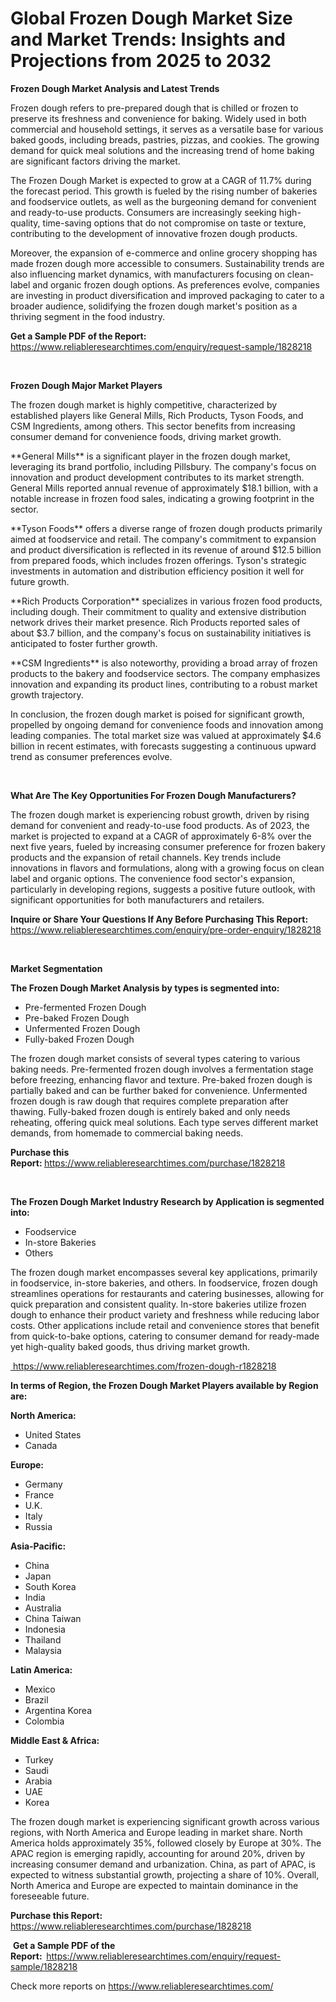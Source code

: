 <p><h1>Global Frozen Dough Market Size and Market Trends: Insights and Projections from 2025 to 2032</h1></p><p><strong>Frozen Dough Market Analysis and Latest Trends</strong></p>
<p><p>Frozen dough refers to pre-prepared dough that is chilled or frozen to preserve its freshness and convenience for baking. Widely used in both commercial and household settings, it serves as a versatile base for various baked goods, including breads, pastries, pizzas, and cookies. The growing demand for quick meal solutions and the increasing trend of home baking are significant factors driving the market.</p><p>The Frozen Dough Market is expected to grow at a CAGR of 11.7% during the forecast period. This growth is fueled by the rising number of bakeries and foodservice outlets, as well as the burgeoning demand for convenient and ready-to-use products. Consumers are increasingly seeking high-quality, time-saving options that do not compromise on taste or texture, contributing to the development of innovative frozen dough products.</p><p>Moreover, the expansion of e-commerce and online grocery shopping has made frozen dough more accessible to consumers. Sustainability trends are also influencing market dynamics, with manufacturers focusing on clean-label and organic frozen dough options. As preferences evolve, companies are investing in product diversification and improved packaging to cater to a broader audience, solidifying the frozen dough market's position as a thriving segment in the food industry.</p></p>
<p><strong>Get a Sample PDF of the Report:&nbsp;</strong> <a href="https://www.reliableresearchtimes.com/enquiry/request-sample/1828218?utm_campaign=2451&utm_medium=2&utm_source=Github&utm_content=ia&utm_term=14022025&utm_id=frozen-dough">https://www.reliableresearchtimes.com/enquiry/request-sample/1828218</a></p>
<p>&nbsp;</p>
<p><strong>Frozen Dough Major Market Players</strong></p>
<p><p>The frozen dough market is highly competitive, characterized by established players like General Mills, Rich Products, Tyson Foods, and CSM Ingredients, among others. This sector benefits from increasing consumer demand for convenience foods, driving market growth.</p><p>**General Mills** is a significant player in the frozen dough market, leveraging its brand portfolio, including Pillsbury. The company's focus on innovation and product development contributes to its market strength. General Mills reported annual revenue of approximately $18.1 billion, with a notable increase in frozen food sales, indicating a growing footprint in the sector.</p><p>**Tyson Foods** offers a diverse range of frozen dough products primarily aimed at foodservice and retail. The company's commitment to expansion and product diversification is reflected in its revenue of around $12.5 billion from prepared foods, which includes frozen offerings. Tyson's strategic investments in automation and distribution efficiency position it well for future growth.</p><p>**Rich Products Corporation** specializes in various frozen food products, including dough. Their commitment to quality and extensive distribution network drives their market presence. Rich Products reported sales of about $3.7 billion, and the company's focus on sustainability initiatives is anticipated to foster further growth.</p><p>**CSM Ingredients** is also noteworthy, providing a broad array of frozen products to the bakery and foodservice sectors. The company emphasizes innovation and expanding its product lines, contributing to a robust market growth trajectory.</p><p>In conclusion, the frozen dough market is poised for significant growth, propelled by ongoing demand for convenience foods and innovation among leading companies. The total market size was valued at approximately $4.6 billion in recent estimates, with forecasts suggesting a continuous upward trend as consumer preferences evolve.</p></p>
<p>&nbsp;</p>
<p><strong>What Are The Key Opportunities For Frozen Dough Manufacturers?</strong></p>
<p><p>The frozen dough market is experiencing robust growth, driven by rising demand for convenient and ready-to-use food products. As of 2023, the market is projected to expand at a CAGR of approximately 6-8% over the next five years, fueled by increasing consumer preference for frozen bakery products and the expansion of retail channels. Key trends include innovations in flavors and formulations, along with a growing focus on clean label and organic options. The convenience food sector's expansion, particularly in developing regions, suggests a positive future outlook, with significant opportunities for both manufacturers and retailers.</p></p>
<p><strong>Inquire or Share Your Questions If Any Before Purchasing This Report:</strong> <a href="https://www.reliableresearchtimes.com/enquiry/pre-order-enquiry/1828218?utm_campaign=2451&utm_medium=2&utm_source=Github&utm_content=ia&utm_term=14022025&utm_id=frozen-dough">https://www.reliableresearchtimes.com/enquiry/pre-order-enquiry/1828218</a></p>
<p>&nbsp;</p>
<p><strong>Market Segmentation</strong></p>
<p><strong>The Frozen Dough Market Analysis by types is segmented into:</strong></p>
<p><ul><li>Pre-fermented Frozen Dough</li><li>Pre-baked Frozen Dough</li><li>Unfermented Frozen Dough</li><li>Fully-baked Frozen Dough</li></ul></p>
<p><p>The frozen dough market consists of several types catering to various baking needs. Pre-fermented frozen dough involves a fermentation stage before freezing, enhancing flavor and texture. Pre-baked frozen dough is partially baked and can be further baked for convenience. Unfermented frozen dough is raw dough that requires complete preparation after thawing. Fully-baked frozen dough is entirely baked and only needs reheating, offering quick meal solutions. Each type serves different market demands, from homemade to commercial baking needs.</p></p>
<p><strong>Purchase this Report:&nbsp;</strong><a href="https://www.reliableresearchtimes.com/purchase/1828218?utm_campaign=2451&utm_medium=2&utm_source=Github&utm_content=ia&utm_term=14022025&utm_id=frozen-dough">https://www.reliableresearchtimes.com/purchase/1828218</a></p>
<p>&nbsp;</p>
<p><strong>The Frozen Dough Market Industry Research by Application is segmented into:</strong></p>
<p><ul><li>Foodservice</li><li>In-store Bakeries</li><li>Others</li></ul></p>
<p><p>The frozen dough market encompasses several key applications, primarily in foodservice, in-store bakeries, and others. In foodservice, frozen dough streamlines operations for restaurants and catering businesses, allowing for quick preparation and consistent quality. In-store bakeries utilize frozen dough to enhance their product variety and freshness while reducing labor costs. Other applications include retail and convenience stores that benefit from quick-to-bake options, catering to consumer demand for ready-made yet high-quality baked goods, thus driving market growth.</p></p>
<p><a href="https://www.reliableresearchtimes.com/frozen-dough-r1828218?utm_campaign=2451&utm_medium=2&utm_source=Github&utm_content=ia&utm_term=14022025&utm_id=frozen-dough">&nbsp;https://www.reliableresearchtimes.com/frozen-dough-r1828218</a></p>
<p><strong>In terms of Region, the Frozen Dough Market Players available by Region are:</strong></p>
<p>
    <p> <strong> North America: </strong>
        <ul>
            <li>United States</li>
            <li>Canada</li>
        </ul>
        </p> 
    <p> <strong> Europe: </strong>
        <ul>
            <li>Germany</li>
            <li>France</li>
            <li>U.K.</li>
            <li>Italy</li>
            <li>Russia</li>
        </ul>
        </p> 
    <p> <strong> Asia-Pacific: </strong>
        <ul>
            <li>China</li>
            <li>Japan</li>
            <li>South Korea</li>
            <li>India</li>
            <li>Australia</li>
            <li>China Taiwan</li>
            <li>Indonesia</li>
            <li>Thailand</li>
            <li>Malaysia</li>
        </ul>
        </p> 
    <p> <strong> Latin America: </strong>
        <ul>
            <li>Mexico</li>
            <li>Brazil</li>
            <li>Argentina Korea</li>
            <li>Colombia</li>
        </ul>
        </p> 
    <p> <strong> Middle East & Africa: </strong>
        <ul>
            <li>Turkey</li>
            <li>Saudi</li>
            <li>Arabia</li>
            <li>UAE</li>
            <li>Korea</li>
        </ul>
    </p>
    </p>
<p><p>The frozen dough market is experiencing significant growth across various regions, with North America and Europe leading in market share. North America holds approximately 35%, followed closely by Europe at 30%. The APAC region is emerging rapidly, accounting for around 20%, driven by increasing consumer demand and urbanization. China, as part of APAC, is expected to witness substantial growth, projecting a share of 10%. Overall, North America and Europe are expected to maintain dominance in the foreseeable future.</p></p>
<p><strong>Purchase this Report: </strong><a href="https://www.reliableresearchtimes.com/purchase/1828218?utm_campaign=2451&utm_medium=2&utm_source=Github&utm_content=ia&utm_term=14022025&utm_id=frozen-dough">https://www.reliableresearchtimes.com/purchase/1828218</a></p>
<p>&nbsp;<strong>Get a Sample PDF of the Report:&nbsp;&nbsp;</strong><a href="https://www.reliableresearchtimes.com/enquiry/request-sample/1828218?utm_campaign=2451&utm_medium=2&utm_source=Github&utm_content=ia&utm_term=14022025&utm_id=frozen-dough">https://www.reliableresearchtimes.com/enquiry/request-sample/1828218</a></p>
<p><strong></strong></p>
<p>Check more reports on <a href="https://www.reliableresearchtimes.com/?utm_campaign=2451&utm_medium=2&utm_source=Github&utm_content=ia&utm_term=14022025&utm_id=frozen-dough">https://www.reliableresearchtimes.com/</a></p>